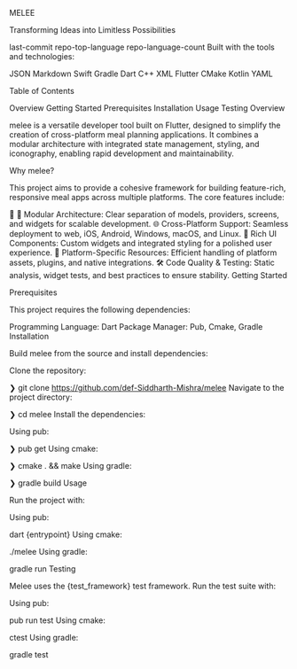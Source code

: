 MELEE

Transforming Ideas into Limitless Possibilities

last-commit repo-top-language repo-language-count
Built with the tools and technologies:

JSON Markdown Swift Gradle Dart C++
XML Flutter CMake Kotlin YAML

Table of Contents

Overview
Getting Started
Prerequisites
Installation
Usage
Testing
Overview

melee is a versatile developer tool built on Flutter, designed to simplify the creation of cross-platform meal planning applications. It combines a modular architecture with integrated state management, styling, and iconography, enabling rapid development and maintainability.

Why melee?

This project aims to provide a cohesive framework for building feature-rich, responsive meal apps across multiple platforms. The core features include:

🎯 🧩 Modular Architecture: Clear separation of models, providers, screens, and widgets for scalable development.
🌐 Cross-Platform Support: Seamless deployment to web, iOS, Android, Windows, macOS, and Linux.
🎨 Rich UI Components: Custom widgets and integrated styling for a polished user experience.
🔧 Platform-Specific Resources: Efficient handling of platform assets, plugins, and native integrations.
🛠️ Code Quality & Testing: Static analysis, widget tests, and best practices to ensure stability.
Getting Started

Prerequisites

This project requires the following dependencies:

Programming Language: Dart
Package Manager: Pub, Cmake, Gradle
Installation

Build melee from the source and install dependencies:

Clone the repository:

❯ git clone https://github.com/def-Siddharth-Mishra/melee
Navigate to the project directory:

❯ cd melee
Install the dependencies:

Using pub:

❯ pub get
Using cmake:

❯ cmake . && make
Using gradle:

❯ gradle build
Usage

Run the project with:

Using pub:

dart {entrypoint}
Using cmake:

./melee
Using gradle:

gradle run
Testing

Melee uses the {test_framework} test framework. Run the test suite with:

Using pub:

pub run test
Using cmake:

ctest
Using gradle:

gradle test
